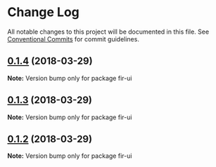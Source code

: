 # Change Log

All notable changes to this project will be documented in this file.
See [Conventional Commits](https://conventionalcommits.org) for commit guidelines.

<a name="0.1.4"></a>
## [0.1.4](https://github.com/fjc0k/fir-ui/compare/fir-ui@0.1.3...fir-ui@0.1.4) (2018-03-29)




**Note:** Version bump only for package fir-ui

<a name="0.1.3"></a>
## [0.1.3](https://github.com/fjc0k/fir-ui/compare/fir-ui@0.1.2...fir-ui@0.1.3) (2018-03-29)




**Note:** Version bump only for package fir-ui

<a name="0.1.2"></a>
## [0.1.2](https://github.com/fjc0k/fir-ui/compare/fir-ui@0.1.1...fir-ui@0.1.2) (2018-03-29)




**Note:** Version bump only for package fir-ui
